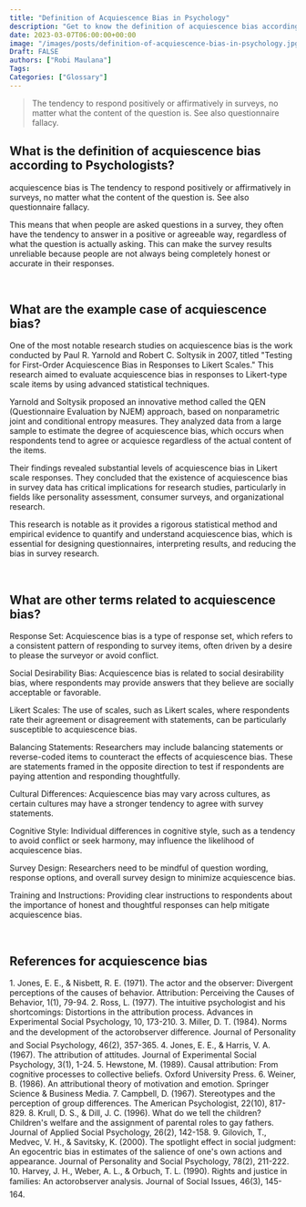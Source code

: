 ```yaml
---
title: "Definition of Acquiescence Bias in Psychology"
description: "Get to know the definition of acquiescence bias according to psychologists."
date: 2023-03-07T06:00:00+00:00
image: "/images/posts/definition-of-acquiescence-bias-in-psychology.jpg"
Draft: FALSE
authors: ["Robi Maulana"]
Tags: 
Categories: ["Glossary"]
---
```






> The tendency to respond positively or affirmatively in surveys, no matter what the content of the question is. See also questionnaire fallacy.

## What is the definition of acquiescence bias according to Psychologists?

acquiescence bias is The tendency to respond positively or affirmatively in surveys, no matter what the content of the question is. See also questionnaire fallacy.

This means that when people are asked questions in a survey, they often have the tendency to answer in a positive or agreeable way, regardless of what the question is actually asking. This can make the survey results unreliable because people are not always being completely honest or accurate in their responses.

 

## What are the example case of acquiescence bias?

One of the most notable research studies on acquiescence bias is the work conducted by Paul R. Yarnold and Robert C. Soltysik in 2007, titled "Testing for First-Order Acquiescence Bias in Responses to Likert Scales." This research aimed to evaluate acquiescence bias in responses to Likert-type scale items by using advanced statistical techniques.

Yarnold and Soltysik proposed an innovative method called the QEN (Questionnaire Evaluation by NJEM) approach, based on nonparametric joint and conditional entropy measures. They analyzed data from a large sample to estimate the degree of acquiescence bias, which occurs when respondents tend to agree or acquiesce regardless of the actual content of the items.

Their findings revealed substantial levels of acquiescence bias in Likert scale responses. They concluded that the existence of acquiescence bias in survey data has critical implications for research studies, particularly in fields like personality assessment, consumer surveys, and organizational research.

This research is notable as it provides a rigorous statistical method and empirical evidence to quantify and understand acquiescence bias, which is essential for designing questionnaires, interpreting results, and reducing the bias in survey research.

 

## What are other terms related to acquiescence bias?

Response Set: Acquiescence bias is a type of response set, which refers to a consistent pattern of responding to survey items, often driven by a desire to please the surveyor or avoid conflict.

Social Desirability Bias: Acquiescence bias is related to social desirability bias, where respondents may provide answers that they believe are socially acceptable or favorable.

Likert Scales: The use of scales, such as Likert scales, where respondents rate their agreement or disagreement with statements, can be particularly susceptible to acquiescence bias.

Balancing Statements: Researchers may include balancing statements or reverse-coded items to counteract the effects of acquiescence bias. These are statements framed in the opposite direction to test if respondents are paying attention and responding thoughtfully.

Cultural Differences: Acquiescence bias may vary across cultures, as certain cultures may have a stronger tendency to agree with survey statements.

Cognitive Style: Individual differences in cognitive style, such as a tendency to avoid conflict or seek harmony, may influence the likelihood of acquiescence bias.

Survey Design: Researchers need to be mindful of question wording, response options, and overall survey design to minimize acquiescence bias.

Training and Instructions: Providing clear instructions to respondents about the importance of honest and thoughtful responses can help mitigate acquiescence bias.

 

## References for acquiescence bias

1\. Jones, E. E., & Nisbett, R. E. (1971). The actor and the observer: Divergent perceptions of the causes of behavior. Attribution: Perceiving the Causes of Behavior, 1(1), 79-94. 2. Ross, L. (1977). The intuitive psychologist and his shortcomings: Distortions in the attribution process. Advances in Experimental Social Psychology, 10, 173-210. 3. Miller, D. T. (1984). Norms and the development of the actorobserver difference. Journal of Personality and Social Psychology, 46(2), 357-365. 4. Jones, E. E., & Harris, V. A. (1967). The attribution of attitudes. Journal of Experimental Social Psychology, 3(1), 1-24. 5. Hewstone, M. (1989). Causal attribution: From cognitive processes to collective beliefs. Oxford University Press. 6. Weiner, B. (1986). An attributional theory of motivation and emotion. Springer Science & Business Media. 7. Campbell, D. (1967). Stereotypes and the perception of group differences. The American Psychologist, 22(10), 817-829. 8. Krull, D. S., & Dill, J. C. (1996). What do we tell the children? Children's welfare and the assignment of parental roles to gay fathers. Journal of Applied Social Psychology, 26(2), 142-158. 9. Gilovich, T., Medvec, V. H., & Savitsky, K. (2000). The spotlight effect in social judgment: An egocentric bias in estimates of the salience of one's own actions and appearance. Journal of Personality and Social Psychology, 78(2), 211-222. 10. Harvey, J. H., Weber, A. L., & Orbuch, T. L. (1990). Rights and justice in families: An actorobserver analysis. Journal of Social Issues, 46(3), 145-164.
